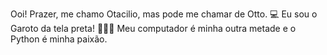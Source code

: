 Ooi! Prazer, me chamo Otacilio, mas pode me chamar de Otto. 💻 
Eu sou o Garoto da tela preta! 🧑🏽‍💻 
Meu computador é minha outra metade e o Python é minha paixão. 

